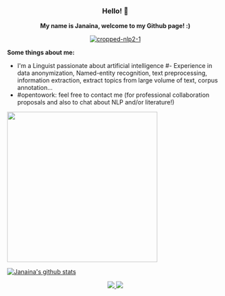 <h3 align='center'> Hello! 👋 </h3>

<p align='center'><b>My name is Janaina, welcome to my Github page! :)</b></p> 

<p align='center'>
  <a href="#"><img src="https://i.ibb.co/JsN3Gj6/cropped-nlp2-1.png" alt="cropped-nlp2-1" border="0"></a>
</p>

**Some things about me:**
- I'm a Linguist passionate about artificial intelligence
#- Experience in data anonymization, Named-entity recognition, text preprocessing, information extraction, extract topics from large volume of text, corpus annotation... 
- #opentowork: feel free to contact me (for professional collaboration proposals and also to chat about NLP and/or literature!)


<a href="#"><img src="https://github-readme-stats.vercel.app/api/top-langs/?username=janasabino&layout=compact" width="350"></a>


[![Janaina's github stats](https://github-readme-stats.vercel.app/api?username=janasabino)](https://github.com/janasabino/github-readme-stats)

<p align='center'>
  <a href="https://www.linkedin.com/in/janasabino/">
    <img src="https://img.shields.io/badge/linkedin-%230077B5.svg?&style=for-the-badge&logo=linkedin&logoColor=white" />
  </a>
  <a href="mailto:janasabino@gmail.com">
    <img src="https://img.shields.io/badge/Email-%23D14836.svg?&style=for-the-badge&logo=gmail&logoColor=white" /> 
  </a>
</p>
